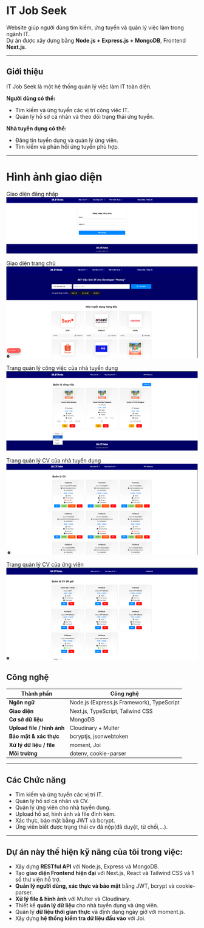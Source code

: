 # IT Job Seek

Website giúp người dùng tìm kiếm, ứng tuyển và quản lý việc làm trong ngành IT.  
Dự án được xây dựng bằng **Node.js + Express.js + MongoDB**, Frontend **Next.js**.


---

## Giới thiệu

IT Job Seek là một hệ thống quản lý việc làm IT toàn diện.

**Người dùng có thể:**
- Tìm kiếm và ứng tuyển các vị trí công việc IT.
- Quản lý hồ sơ cá nhân và theo dõi trạng thái ứng tuyển.

**Nhà tuyển dụng có thể:**
- Đăng tin tuyển dụng và quản lý ứng viên.
- Tìm kiếm và phản hồi ứng tuyển phù hợp.

---
# Hình ảnh giao diện
Giao diện đăng nhập 
![alt text](./public/assets/images/image-1.png)

Giao diện trang chủ 
![alt text](./public/assets/images/image.png)

Trang quản lý công việc của nhà tuyển dụng
![alt text](./public/assets/images/image-2.png)

Trang quản lý CV  của nhà tuyển dụng
![alt text](./public/assets/images/image-3.png)

Trang quản lý CV của ứng viên
![alt text](./public/assets/images/image-4.png)


## Công nghệ

| Thành phần                 | Công nghệ                              |
|----------------------------|---------------------------------------|
| **Ngôn ngữ**               | Node.js (Express.js Framework), TypeScript |
| **Giao diện**              | Next.js, TypeScript, Tailwind CSS     |
| **Cơ sở dữ liệu**          | MongoDB                               |
| **Upload file / hình ảnh** | Cloudinary + Multer                   |
| **Bảo mật & xác thực**     | bcryptjs, jsonwebtoken                |
| **Xử lý dữ liệu / file**   | moment, Joi                           |
| **Môi trường**             | dotenv, cookie-parser                  |

---

## Các Chức năng 

- Tìm kiếm và ứng tuyển các vị trí IT.  
- Quản lý hồ sơ cá nhân và CV.  
- Quản lý ứng viên cho nhà tuyển dụng.  
- Upload hồ sơ, hình ảnh và file đính kèm.  
- Xác thực, bảo mật bằng JWT và bcrypt.  
- Ứng viên biết được trạng thái cv đã nộp(đã duyệt, từ chối,...).

---



## Dự án này thể hiện kỹ năng của tôi trong việc:

- Xây dựng **RESTful API** với Node.js, Express và MongoDB.  
- Tạo **giao diện Frontend hiện đại** với Next.js, React và Tailwind CSS và 1 số thư viện hỗ trợ.  
- **Quản lý người dùng, xác thực và bảo mật** bằng JWT, bcrypt và cookie-parser.  
- **Xử lý file & hình ảnh** với Multer và Cloudinary.  
- Thiết kế **quản lý dữ liệu** cho nhà tuyển dụng và ứng viên.  
- Quản lý **dữ liệu thời gian thực** và định dạng ngày giờ với moment.js.  
- Xây dựng **hệ thống kiểm tra dữ liệu đầu vào** với Joi.  